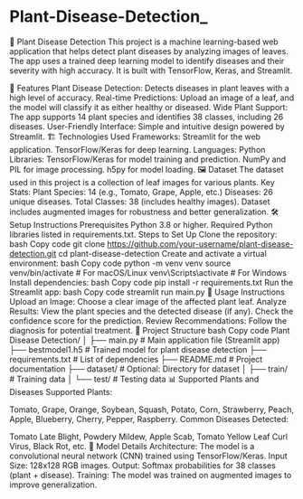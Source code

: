 # Plant-Disease-Detection_

🌿 Plant Disease Detection
This project is a machine learning-based web application that helps detect plant diseases by analyzing images of leaves. The app uses a trained deep learning model to identify diseases and their severity with high accuracy. It is built with TensorFlow, Keras, and Streamlit.

🎯 Features
Plant Disease Detection: Detects diseases in plant leaves with a high level of accuracy.
Real-time Predictions: Upload an image of a leaf, and the model will classify it as either healthy or diseased.
Wide Plant Support: The app supports 14 plant species and identifies 38 classes, including 26 diseases.
User-Friendly Interface: Simple and intuitive design powered by Streamlit.
🏗️ Technologies Used
Frameworks:
Streamlit for the web application.
TensorFlow/Keras for deep learning.
Languages: Python
Libraries:
TensorFlow/Keras for model training and prediction.
NumPy and PIL for image processing.
h5py for model loading.
🖼️ Dataset
The dataset used in this project is a collection of leaf images for various plants.
Key Stats:
Plant Species: 14 (e.g., Tomato, Grape, Apple, etc.)
Diseases: 26 unique diseases.
Total Classes: 38 (includes healthy images).
Dataset includes augmented images for robustness and better generalization.
🛠️ Setup Instructions
Prerequisites
Python 3.8 or higher.
Required Python libraries listed in requirements.txt.
Steps to Set Up
Clone the repository:
bash
Copy code
git clone https://github.com/your-username/plant-disease-detection.git
cd plant-disease-detection
Create and activate a virtual environment:
bash
Copy code
python -m venv venv
source venv/bin/activate  # For macOS/Linux
venv\Scripts\activate     # For Windows
Install dependencies:
bash
Copy code
pip install -r requirements.txt
Run the Streamlit app:
bash
Copy code
streamlit run main.py
🌟 Usage Instructions
Upload an Image: Choose a clear image of the affected plant leaf.
Analyze Results:
View the plant species and the detected disease (if any).
Check the confidence score for the prediction.
Review Recommendations: Follow the diagnosis for potential treatment.
📂 Project Structure
bash
Copy code
Plant Disease Detection/
│
├── main.py              # Main application file (Streamlit app)
├── bestmodel1.h5        # Trained model for plant disease detection
├── requirements.txt     # List of dependencies
├── README.md            # Project documentation
├── dataset/             # Optional: Directory for dataset
│   ├── train/           # Training data
│   └── test/            # Testing data
📊 Supported Plants and Diseases
Supported Plants:

Tomato, Grape, Orange, Soybean, Squash, Potato, Corn, Strawberry, Peach, Apple, Blueberry, Cherry, Pepper, Raspberry.
Common Diseases Detected:

Tomato Late Blight, Powdery Mildew, Apple Scab, Tomato Yellow Leaf Curl Virus, Black Rot, etc.
🤖 Model Details
Architecture: The model is a convolutional neural network (CNN) trained using TensorFlow/Keras.
Input Size: 128x128 RGB images.
Output: Softmax probabilities for 38 classes (plant + disease).
Training: The model was trained on augmented images to improve generalization.
